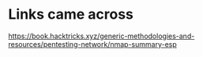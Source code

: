 # Links came across
https://book.hacktricks.xyz/generic-methodologies-and-resources/pentesting-network/nmap-summary-esp